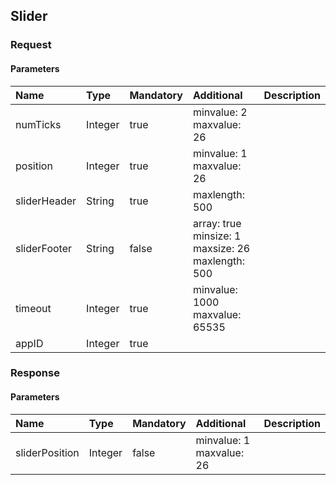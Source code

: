 ## Slider


### Request

#### Parameters

|Name|Type|Mandatory|Additional|Description|
|:---|:---|:--------|:---------|:----------|
|numTicks|Integer|true|minvalue: 2<br>maxvalue: 26||
|position|Integer|true|minvalue: 1<br>maxvalue: 26||
|sliderHeader|String|true|maxlength: 500||
|sliderFooter|String|false|array: true<br>minsize: 1<br>maxsize: 26<br>maxlength: 500||
|timeout|Integer|true|minvalue: 1000<br>maxvalue: 65535||
|appID|Integer|true|||

### Response

#### Parameters

|Name|Type|Mandatory|Additional|Description|
|:---|:---|:--------|:---------|:----------|
|sliderPosition|Integer|false|minvalue: 1<br>maxvalue: 26||
